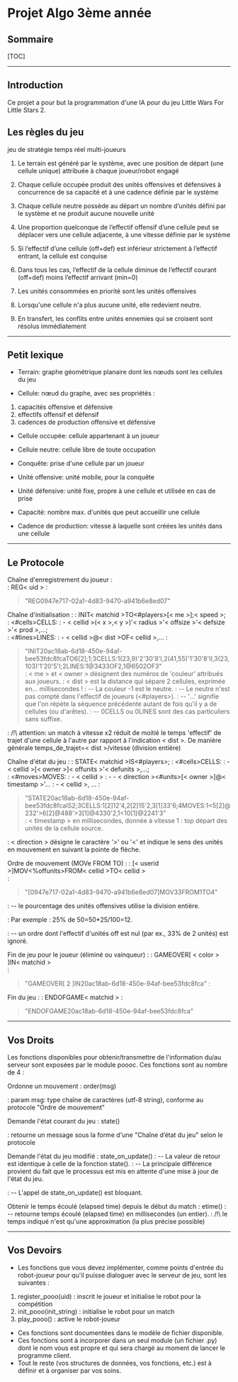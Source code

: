 **Projet Algo 3ème année**
=====================


## **Sommaire**

[TOC]

----------

## **Introduction**

Ce projet a pour but la programmation d'une IA pour du jeu Little Wars For Little Stars 2.


## **Les règles du jeu**

jeu de stratégie temps réel multi-joueurs

1. Le terrain est généré par le système, avec une position de départ (une cellule unique) attribuée à chaque joueur/robot engagé   

2. Chaque cellule occupée produit des unités offensives et défensives à concurrence de sa capacité et à une cadence définie par le système

3. Chaque cellule neutre possède au départ un nombre d’unités défini par le système et ne produit aucune nouvelle unité

4. Une proportion quelconque de l’effectif offensif d’une cellule peut se déplacer vers une cellule adjacente, à une vitesse définie par le système 

5. Si l’effectif d’une cellule (off+def) est inférieur strictement à l’effectif entrant, la cellule est conquise 

6. Dans tous les cas, l’effectif de la cellule diminue de l’effectif courant (off+def) moins l’effectif arrivant (min=0)

7. Les unités consommées en priorité sont les unités offensives

8. Lorsqu'une cellule n'a plus aucune unité, elle redevient neutre.

9. En transfert, les conflits entre unités ennemies qui se croisent sont résolus immédiatement



----------

## **Petit lexique**

- Terrain: graphe géométrique planaire dont les nœuds sont les cellules du jeu

- Cellule:  nœud du graphe, avec ses propriétés : 
1. capacités offensive et défensive
2. effectifs offensif et défensif
3. cadences de production offensive et défensive

- Cellule occupée: cellule appartenant à un joueur

- Cellule neutre: cellule libre de toute occupation

- Conquête: prise d'une cellule par un joueur

- Unité offensive: unité mobile, pour la conquête

- Unité défensive: unité fixe, propre à une cellule et utilisée en cas de prise

-  Capacité: nombre max. d'unités que peut accueillir une cellule

- Cadence de production: vitesse à laquelle sont créées les unités dans une cellule

----------

## **Le Protocole**


Chaîne d'enregistrement du joueur :  
: REG< uid >
:  
> "REG0947e717-02a1-4d83-9470-a941b6e8ed07"
  

Chaîne d'initialisation :
: INIT< matchid >TO<#players>[< me >];< speed >;\
:  <#cells>CELLS:
: - < cellid >(< x >,< y >)'< radius >'< offsize >'< defsize >'< prod >,...;\
:  <#lines>LINES:
: - < cellid >@< dist >OF< cellid >,...
:  
> "INIT20ac18ab-6d18-450e-94af-bee53fdc8fcaTO6[2];1;3CELLS:1(23,9)'2'30'8'I,2(41,55)'1'30'8'II,3(23,103)'1'20'5'I;2LINES:1@3433OF2,1@6502OF3"  
: < me > et < owner > désignent des numéros de 'couleur' attribués aux joueurs.
: < dist > est la distance qui sépare 2 cellules, exprimée en... millisecondes !
: -- La couleur -1 est le neutre.
: -- Le neutre n'est pas compté dans l'effectif de joueurs (<#players>).
: -- '...' signifie que l'on répète la séquence précédente autant de fois qu'il y a de cellules (ou d'arêtes).
: -- 0CELLS ou 0LINES sont des cas particuliers sans suffixe.

: /!\ attention: un match à vitesse x2 réduit de moitié le temps 'effectif' de trajet d'une cellule à l'autre par rapport à l'indication < dist >. De manière générale temps_de_trajet=< dist >/vitesse (division entière)


Chaîne d'état du jeu :
: STATE< matchid >IS<#players>;
: <#cells>CELLS:
: - < cellid >[< owner >]< offunits >'< defunits >,...;\
: <#moves>MOVES:
: - < cellid >
: - - < direction ><#units>[< owner >]@< timestamp >'...
: - < cellid >, ...
: 
> "STATE20ac18ab-6d18-450e-94af-bee53fdc8fcaIS2;3CELLS:1[2]12'4,2[2]15'2,3[1]33'6;4MOVES:1<5[2]@232'>6[2]@488'>3[1]@4330'2,1<10[1]@2241'3"  
: < timestamp > en millisecondes, donnée à vitesse 1 : top départ des unités de la cellule source.

: < direction > désigne le caractère '>' ou '<' et indique le sens des unités en mouvement en suivant la pointe de flèche.


Ordre de mouvement (MOVe FROM TO)  :
: [< userid >]MOV<%offunits>FROM< cellid >TO< cellid >   
:   
> "[0947e717-02a1-4d83-9470-a941b6e8ed07]MOV33FROM1TO4"

: -- le pourcentage des unités offensives utilise la division entière. 

: Par exemple : 25% de 50=50*25/100=12.   

: -- un ordre dont l'effectif d'unités off est nul (par ex., 33% de 2 unités) est ignoré.    




Fin de jeu pour le joueur (éliminé ou vainqueur) :
: GAMEOVER[ < color > ]IN< matchid >  
: 
>"GAMEOVER[ 2 ]IN20ac18ab-6d18-450e-94af-bee53fdc8fca"
: 


Fin du jeu :
: ENDOFGAME< matchid >
: 
> "ENDOFGAME20ac18ab-6d18-450e-94af-bee53fdc8fca"


--------------------

## **Vos Droits**

Les fonctions disponibles pour obtenir/transmettre de l'information du/au serveur
sont exposées par le module poooc. Ces fonctions sont au nombre de 4 :

Ordonne un mouvement
: order(msg)

: param msg: type chaîne de caractères (utf-8 string), conforme au protocole "Ordre de mouvement"


Demande l'état courant du jeu
: state()

: retourne un message sous la forme d'une "Chaîne d’état du jeu" selon le protocole 

Demande l'état du jeu modifié
: state_on_update()
: -- La valeur de retour est identique à celle de la fonction state().
: -- La principale différence provient du fait que le processus est mis en attente d'une mise à jour de l'état du jeu.

: -- L'appel de state_on_update() est bloquant.

Obtenir le temps écoulé (elapsed time) depuis le début du match
: etime()
: -- retourne temps écoulé (elapsed time) en millisecondes (un entier).
: /!\ le temps indiqué n'est qu'une approximation (la plus précise possible)




--------------------

## **Vos Devoirs**

- Les fonctions que vous devez implémenter, comme points d'entrée du robot-joueur pour qu'il puisse dialoguer avec le serveur de jeu, sont les suivantes :

1. register_pooo(uid) : inscrit le joueur et initialise le robot pour la compétition
2. init_pooo(init_string) : initialise le robot pour un match
3. play_pooo() : active le robot-joueur

- Ces fonctions sont documentées dans le modèle de fichier disponible.
- Ces fonctions sont à incorporer dans un seul module (un fichier .py) dont le nom vous est propre et qui sera chargé au moment de lancer le programme client. 
- Tout le reste (vos structures de données, vos fonctions, etc.) est à définir et à organiser par vos soins.


